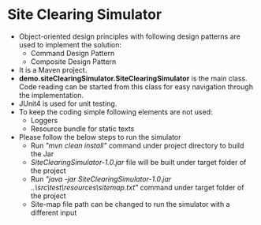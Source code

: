 # Site Clearing Simulator

* Object-oriented design principles with following design patterns are used to implement the solution:
	* Command Design Pattern
	* Composite Design Pattern
* It is a Maven project.
* **demo.siteClearingSimulator.SiteClearingSimulator** is the main class.
   Code reading can be started from this class for easy navigation through the implementation.
* JUnit4 is used for unit testing.
* To keep the coding simple following elements are not used:
	* Loggers
	* Resource bundle for static texts
* Please follow the below steps to run the simulator
    *   Run *"mvn clean install"* command under project directory to build the Jar
    *  *SiteClearingSimulator-1.0.jar* file will be built under target folder of the project
    * Run *"java -jar SiteClearingSimulator-1.0.jar ..\src\test\resources\sitemap.txt"* command under target folder of the project
    *  Site-map file path can be changed to run the simulator with a different input
